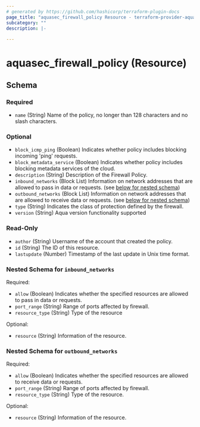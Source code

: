 ```yaml
---
# generated by https://github.com/hashicorp/terraform-plugin-docs
page_title: "aquasec_firewall_policy Resource - terraform-provider-aquasec"
subcategory: ""
description: |-
  
---
```


# aquasec_firewall_policy (Resource)





<!-- schema generated by tfplugindocs -->
## Schema

### Required

- `name` (String) Name of the policy, no longer than 128 characters and no slash characters.

### Optional

- `block_icmp_ping` (Boolean) Indicates whether policy includes blocking incoming 'ping' requests.
- `block_metadata_service` (Boolean) Indicates whether policy includes blocking metadata services of the cloud.
- `description` (String) Description of the Firewall Policy.
- `inbound_networks` (Block List) Information on network addresses that are allowed to pass in data or requests. (see [below for nested schema](#nestedblock--inbound_networks))
- `outbound_networks` (Block List) Information on network addresses that are allowed to receive data or requests. (see [below for nested schema](#nestedblock--outbound_networks))
- `type` (String) Indicates the class of protection defined by the firewall.
- `version` (String) Aqua version functionality supported

### Read-Only

- `author` (String) Username of the account that created the policy.
- `id` (String) The ID of this resource.
- `lastupdate` (Number) Timestamp of the last update in Unix time format.

<a id="nestedblock--inbound_networks"></a>
### Nested Schema for `inbound_networks`

Required:

- `allow` (Boolean) Indicates whether the specified resources are allowed to pass in data or requests.
- `port_range` (String) Range of ports affected by firewall.
- `resource_type` (String) Type of the resource

Optional:

- `resource` (String) Information of the resource.


<a id="nestedblock--outbound_networks"></a>
### Nested Schema for `outbound_networks`

Required:

- `allow` (Boolean) Indicates whether the specified resources are allowed to receive data or requests.
- `port_range` (String) Range of ports affected by firewall.
- `resource_type` (String) Type of the resource.

Optional:

- `resource` (String) Information of the resource.
